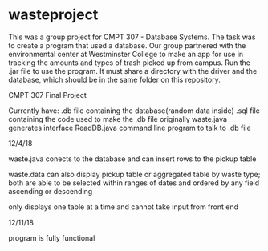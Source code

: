 # wasteproject
This was a group project for CMPT 307 - Database Systems. The task was to create a program that used a database. Our group partnered with the environmental center at Westminster College to make an app for use in tracking the amounts and types of trash picked up from campus. Run the .jar file to use the program. It must share a directory with the driver and the database, which should be in the same folder on this repository.




CMPT 307 Final Project

Currently have: 
  .db file containing the database(random data inside)
  .sql file containing the code used to make the .db file originally
  waste.java generates interface
  ReadDB.java command line program to talk to .db file
  
  
12/4/18
  
  waste.java conects to the database and can insert rows to the pickup table
  
  waste.data can also display pickup table or aggregated table by waste type;
  both are able to be selected within ranges of dates and ordered by any field ascending or descending
    
  only displays one table at a time and cannot take input from front end
  
  
12/11/18

  program is fully functional
